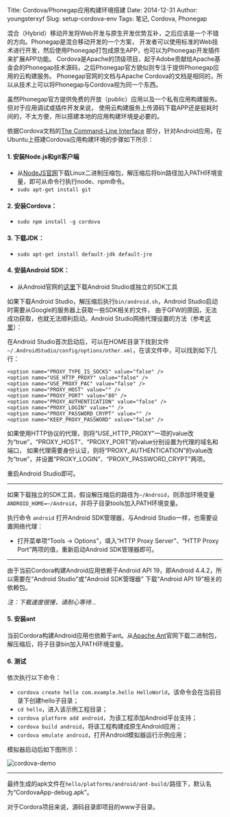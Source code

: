 Title: Cordova/Phonegap应用构建环境搭建
Date: 2014-12-31
Author: youngsterxyf
Slug: setup-cordova-env
Tags: 笔记, Cordova, Phonegap

混合（Hybrid）移动开发将Web开发与原生开发优势互补，之后应该是一个不错的方向。Phonegap是混合移动开发的一个方案，
开发者可以使用标准的Web技术进行开发，然后使用Phonegap打包成原生APP，也可以为Phonegap开发插件来扩展APP功能。
Cordova是Apache的顶级项目，起于Adobe贡献给Apache基金会的Phonegap技术源码，之后Phonegap官方貌似则专注于提供Phonegap应用的云构建服务。
Phonegap官网的文档与Apache Cordova的文档是相同的，所以从技术上可以将Phonegap与Cordova视为同一个东西。

虽然Phonegap官方提供免费的开放（public）应用以及一个私有应用构建服务。但对于应用调试或插件开发来说，
使用云构建服务上传源码下载APP还是挺耗时间的，不太方便，所以搭建本地的应用构建环境是必要的。

依据Cordova文档的[The Command-Line Interface](http://cordova.apache.org/docs/en/4.0.0/guide_cli_index.md.html#The%20Command-Line%20Interface)
部分，针对Android应用，在Ubuntu上搭建Cordova应用构建环境的步骤如下所示：

#### 1. 安装Node.js和git客户端

- 从[NodeJS官网](http://nodejs.org/download/)下载Linux二进制压缩包，解压缩后将bin路径加入PATH环境变量，即可从命令行执行node、npm命令。
- `sudo apt-get install git`

#### 2. 安装Cordova：

- `sudo npm install -g cordova`

#### 3. 下载JDK：

- `sudo apt-get install default-jdk default-jre`

#### 4. 安装Android SDK：

- 从Android官网的[这里](http://developer.android.com/sdk/installing/index.html)下载Android Studio或独立的SDK工具

如果下载Android Studio，解压缩后执行`bin/android.sh`，Android Studio启动时需要从Google的服务器上获取一些SDK相关的文件，
由于GFW的原因，无法成功获取，也就无法顺利启动。Android Studio网络代理设置的方法（参考[这里](http://stackoverflow.com/questions/27683678/android-studio-component-installation-not-working-in-proxy-security-server?lq=1)）：

在Android Studio首次启动后，可以在HOME目录下找到文件` ~/.AndroidStudio/config/options/other.xml`，在该文件中，可以找到如下几行：

```
<option name="PROXY_TYPE_IS_SOCKS" value="false" />
<option name="USE_HTTP_PROXY" value="false" />
<option name="USE_PROXY_PAC" value="false" />
<option name="PROXY_HOST" value="" />
<option name="PROXY_PORT" value="80" />
<option name="PROXY_AUTHENTICATION" value="false" />
<option name="PROXY_LOGIN" value="" />
<option name="PROXY_PASSWORD_CRYPT" value="" />
<option name="KEEP_PROXY_PASSWORD" value="false" />
```

如果使用HTTP协议的代理，则将“USE_HTTP_PROXY”一项的value改为“true”，“PROXY_HOST”、“PROXY_PORT”的value分别设置为代理的域名和端口，
如果代理需要身份认证，则将“PROXY_AUTHENTICATION”的value改为“true”，并设置“PROXY_LOGIN”、“PROXY_PASSWORD_CRYPT”两项。

重启Android Studio即可。

------

如果下载独立的SDK工具，假设解压缩后的路径为`~/Android`，则添加环境变量`ANDROID_HOME=~/Android`，并将子目录tools加入PATH环境变量。

执行命令 `android` 打开Android SDK管理器，与Android Studio一样，也需要设置网络代理：

- 打开菜单项“Tools -> Options”，填入“HTTP Proxy Server”、“HTTP Proxy Port”两项的值，重新启动Android SDK管理器即可。

------

由于当前Cordora构建Android应用依赖于Android API 19，即Android 4.4.2，所以需要在“Android Studio”或“Android SDK管理器”
下载“Android API 19”相关的依赖包。

*注：下载速度很慢，请耐心等待...*


#### 5. 安装ant

当前Cordora构建Android应用也依赖于ant。从[Apache Ant](https://www.apache.org/dist/ant/binaries/)官网下载二进制包，
解压缩后，将子目录bin加入PATH环境变量。

#### 6. 测试

依次执行以下命令：

- `cordova create hello com.example.hello HelloWorld`，该命令会在当前目录下创建hello子目录；
- `cd hello`，进入该示例工程目录；
- `cordova platform add android`，为该工程添加Android平台支持；
- `cordova build android`，将该工程构建成原生Android应用；
- `cordova emulate android`，打开Android模拟器运行示例应用；

模拟器启动后如下图所示：

![cordova-demo](/assets/uploads/pics/cordova_demo.png)

------

最终生成的apk文件在`hello/platforms/android/ant-build/`路径下，默认名为“CordovaApp-debug.apk”。

对于Cordora项目来说，源码目录即项目的www子目录。
